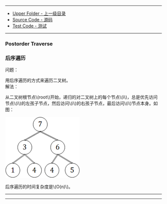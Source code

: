 --------
* [Upper Folder - 上一级目录](../../)
* [Source Code - 源码](https://github.com/zhaochenyou/Way-to-Algorithm/blob/master/src/GraphTheory/Traverse/PostorderTraverse.hpp)
* [Test Code - 测试](https://github.com/zhaochenyou/Way-to-Algorithm/blob/master/src/GraphTheory/Traverse/PostorderTraverse.cpp)

--------

### Postorder Traverse
### 后序遍历
<div>
问题：
<p id="i">用后序遍历的方式来遍历二叉树。 <br>
解法：
<p id="i">从二叉树根节点\(root\)开始，递归的对二叉树上的每个节点\(i\)，总是优先访问节点\(i\)的左孩子节点，然后访问\(i\)的右孩子节点，最后访问\(i\)节点本身。如图： </p>
<p id="c"><img src="../res/PostorderTraverse1.png" /></p>
<p id="i">后序遍历的时间复杂度是\(O(n)\)。 </p>
</div>

--------
--------
